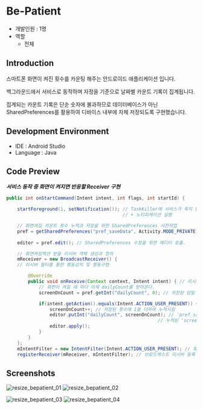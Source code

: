 # Be-Patient
- 개발인원 : 1명
- 역할
  - 전체
## Introduction
스마트폰 화면이 켜진 횟수를 카운팅 해주는 안드로이드 애플리케이션 입니다. 

백그라운드에서 서비스로 동작하며 자정을 기준으로 날짜별 카운트 기록이 집계됩니다. 

집계되는 카운트 기록은 단순 숫자에 불과하므로 데이터베이스가 아닌 SharedPreferences를 활용하여 디바이스 내부에 자체 저장되도록 구현했습니다. 

## Development Environment
- IDE : Android Studio
- Language : Java

## Code Preview
***서비스 동작 중 화면이 켜지면 반응할 Receiver 구현***
```java
public int onStartCommand(Intent intent, int flags, int startId) {

    startForeground(1, setNotification()); // TaskKiller에 서비스가 죽지 않도록 하기 위하여
                                           // + 노티피케이션 실행

    // 화면켜짐 카운트 횟수 누적과 저장을 위한 SharedPreferences 사전작업
    pref = getSharedPreferences("pref_saveData", Activity.MODE_PRIVATE); // 카운트 횟수를 누적시켜둔 변수에 접근하기 위한 
                                                                         // sharedPreferences 연결 통로 생성
    editor = pref.edit(); // SharedPreferences 수정을 위한 에디터 호출.

    // 화면켜짐액션 받을 리시버 객체 생성과 정의
    mReceiver = new BroadcastReceiver() {
    // 리시버 필터를 통한 행동감지 및 행동구현

        @Override
        public void onReceive(Context context, Intent intent) { // 리시버 반응
            // 화면이 켜질 때 마다 이제 dailyCount를 받아온다.
            screenOnCount = pref.getInt("dailyCount", 0); // 저장된 당일 카운트 횟수 변수를 불러온다. 초기값은 0.

            if(intent.getAction().equals(Intent.ACTION_USER_PRESENT)) { // 화면이 켜졌을 때의 상황
                screenOnCount++; // 저장된 횟수에 1을 더하여 누적시킴
                editor.putInt("dailyCount", screenOnCount); // 'pref_saveData' 파일의 'dailyCount' 변수에 
                                                        // 누적된 'screenOnCount' 변수를 저장.
                editor.apply();
            }
        }
    };
    mIntentFilter = new IntentFilter(Intent.ACTION_USER_PRESENT); // 화면 켜짐(잠금화면 풀린 상태) 액션 필터 등록
    registerReceiver(mReceiver, mIntentFilter); // 브로드캐스트 리시버 등록
```

## Screenshots
![resize_bepatient_01](https://user-images.githubusercontent.com/45503931/56092683-ef874c80-5ef9-11e9-910c-a7aeb36c0141.png)
![resize_bepatient_02](https://user-images.githubusercontent.com/45503931/56092684-ef874c80-5ef9-11e9-96f8-cd37bacd5b47.png)

![resize_bepatient_03](https://user-images.githubusercontent.com/45503931/56092685-ef874c80-5ef9-11e9-8d25-cccf879cb570.png)
![resize_bepatient_04](https://user-images.githubusercontent.com/45503931/56092682-eeeeb600-5ef9-11e9-916a-2a2f7f1a89eb.png)
